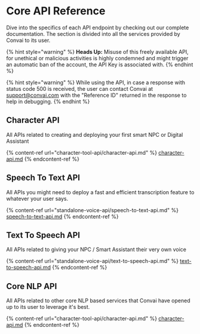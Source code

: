 # Core API Reference

Dive into the specifics of each API endpoint by checking out our complete documentation. The section is divided into all the services provided by Convai to its user.

{% hint style="warning" %}
**Heads Up:** Misuse of this freely available API, for unethical or malicious activities is highly condemned and might trigger an automatic ban of the account, the API Key is associated with.
{% endhint %}

{% hint style="warning" %}
While using the API, in case a response with status code 500 is received, the user can contact Convai at support@convai.com with the "Reference ID" returned in the response to help in debugging.
{% endhint %}

## Character API

All APIs related to creating and deploying your first smart NPC or Digital Assistant

{% content-ref url="character-tool-api/character-api.md" %}
[character-api.md](character-tool-api/character-api.md)
{% endcontent-ref %}

## Speech To Text API

All APIs you might need to deploy a fast and efficient transcription feature to whatever your user says.

{% content-ref url="standalone-voice-api/speech-to-text-api.md" %}
[speech-to-text-api.md](standalone-voice-api/speech-to-text-api.md)
{% endcontent-ref %}

## Text To Speech API

All APIs related to giving your NPC / Smart Assistant their very own voice

{% content-ref url="standalone-voice-api/text-to-speech-api.md" %}
[text-to-speech-api.md](standalone-voice-api/text-to-speech-api.md)
{% endcontent-ref %}

## Core NLP API

All APIs related to other core NLP based services that Convai have opened up to its user to leverage it's best.

{% content-ref url="character-tool-api/character-api.md" %}
[character-api.md](character-tool-api/character-api.md)
{% endcontent-ref %}

##

